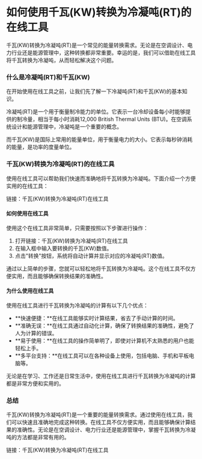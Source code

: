 如何使用千瓦(KW)转换为冷凝吨(RT)的在线工具
=========================

千瓦(KW)转换为冷凝吨(RT)是一个常见的能量转换需求。无论是在空调设计、电力行业还是能源管理中，这种转换都非常重要。幸运的是，我们可以借助在线工具将千瓦转换为冷凝吨，从而轻松解决这个问题。

### 什么是冷凝吨(RT)和千瓦(KW)

在开始使用在线工具之前，让我们先了解一下冷凝吨(RT)和千瓦(KW)的基本知识。

冷凝吨(RT)是一个用于衡量制冷能力的单位。它表示一台冷却设备每小时能够提供的制冷量，相当于每小时消耗12,000 British Thermal Units (BTU)。在空调系统设计和能源管理中，冷凝吨是一个重要的概念。

而千瓦(KW)是国际上常用的能量单位，用于衡量电力的大小。它表示每秒钟消耗的能量，是功率的度量单位。

### 千瓦(KW)转换为冷凝吨(RT)的在线工具

使用在线工具可以帮助我们快速而准确地将千瓦转换为冷凝吨。下面介绍一个方便实用的在线工具：

链接：千瓦(KW)转换为冷凝吨(RT)在线工具

#### 如何使用在线工具

使用这个在线工具非常简单，只需要按照以下步骤进行操作：

1. 打开链接：千瓦(KW)转换为冷凝吨(RT)在线工具
2. 在输入框中输入要转换的千瓦(KW)数值。
3. 点击"转换"按钮，系统将自动计算并显示对应的冷凝吨(RT)数值。

通过以上简单的步骤，您就可以轻松地将千瓦转换为冷凝吨。这个在线工具不仅方便实用，而且能够确保转换结果的准确性。

#### 为什么使用在线工具

使用在线工具进行千瓦转换为冷凝吨的计算有以下几个优点：

- **快速便捷：**在线工具能够实时计算结果，省去了手动计算的时间。
- **准确无误：**在线工具通过自动化计算，确保了转换结果的准确性，避免了人为计算的错误。
- **易于使用：**在线工具的操作简单明了，即使对计算机不太熟悉的用户也能轻松上手。
- **多平台支持：**在线工具可以在各种设备上使用，包括电脑、手机和平板电脑等。

无论是在学习、工作还是日常生活中，使用在线工具进行千瓦转换为冷凝吨的计算都是非常方便和实用的。

### 总结

千瓦(KW)转换为冷凝吨(RT)是一个重要的能量转换需求。通过使用在线工具，我们可以快速且准确地完成这种转换。在线工具不仅方便实用，而且能够确保计算结果的准确性。无论是在空调设计、电力行业还是能源管理中，掌握千瓦转换为冷凝吨的方法都是非常有用的。

链接：千瓦(KW)转换为冷凝吨(RT)在线工具